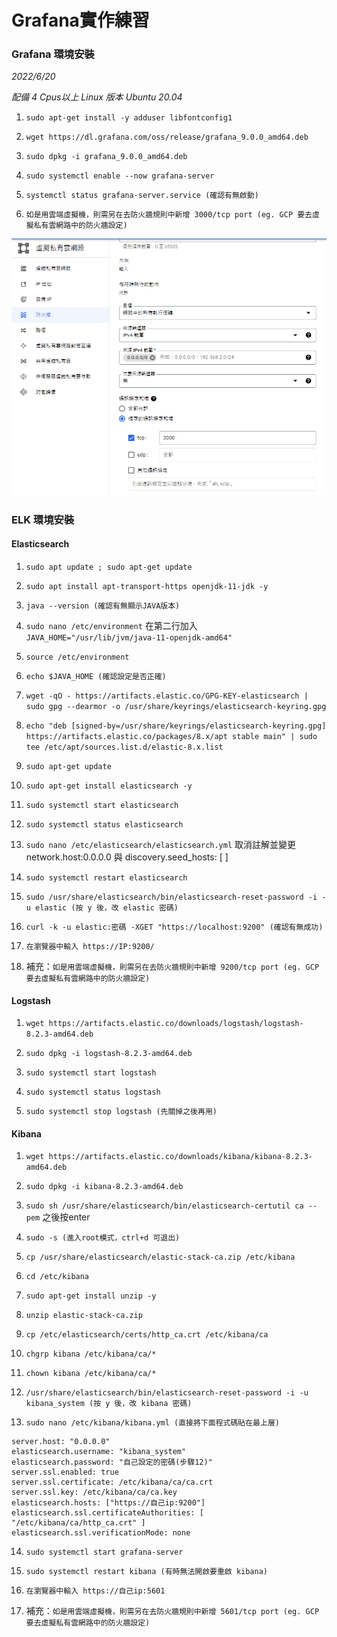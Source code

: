 # Grafana實作練習


### Grafana 環境安裝

*2022/6/20*

*配備 4 Cpus以上 Linux 版本 Ubuntu 20.04*

1.  `sudo apt-get install -y adduser libfontconfig1`

2.  `wget https://dl.grafana.com/oss/release/grafana_9.0.0_amd64.deb`

3.  `sudo dpkg -i grafana_9.0.0_amd64.deb`

4.  `sudo systemctl enable --now grafana-server`

5.  `systemctl status grafana-server.service (確認有無啟動)`

6. `如是用雲端虛擬機，則需另在去防火牆規則中新增 3000/tcp port (eg. GCP 要去虛擬私有雲網路中的防火牆設定)`

![img](img/GCP_firewall.png)

### ELK 環境安裝

#### Elasticsearch

1.  `sudo apt update ; sudo apt-get update`

2.  `sudo apt install apt-transport-https openjdk-11-jdk -y`

3.  `java --version (確認有無顯示JAVA版本)`

4.  `sudo nano /etc/environment` 在第二行加入 `JAVA_HOME="/usr/lib/jvm/java-11-openjdk-amd64"`

5.  `source /etc/environment`

6.  `echo $JAVA_HOME (確認設定是否正確)`

7.  `wget -qO - https://artifacts.elastic.co/GPG-KEY-elasticsearch | sudo gpg --dearmor -o /usr/share/keyrings/elasticsearch-keyring.gpg`

8.  `echo "deb [signed-by=/usr/share/keyrings/elasticsearch-keyring.gpg] https://artifacts.elastic.co/packages/8.x/apt stable main" | sudo tee /etc/apt/sources.list.d/elastic-8.x.list`

9.  `sudo apt-get update`

10. `sudo apt-get install elasticsearch -y`

11.  `sudo systemctl start elasticsearch`

12.  `sudo systemctl status elasticsearch`

13.  `sudo nano /etc/elasticsearch/elasticsearch.yml` 取消註解並變更 network.host:0.0.0.0 與 discovery.seed_hosts: [ ] 

14.  `sudo systemctl restart elasticsearch`

15.  `sudo /usr/share/elasticsearch/bin/elasticsearch-reset-password -i -u elastic (按 y 後，改 elastic 密碼)`

16.  `curl -k -u elastic:密碼 -XGET "https://localhost:9200" (確認有無成功)`

17.  `在瀏覽器中輸入 https://IP:9200/`

18.  補充：`如是用雲端虛擬機，則需另在去防火牆規則中新增 9200/tcp port (eg. GCP 要去虛擬私有雲網路中的防火牆設定)`

#### Logstash

1.  `wget https://artifacts.elastic.co/downloads/logstash/logstash-8.2.3-amd64.deb`

2.  `sudo dpkg -i logstash-8.2.3-amd64.deb`

3.  `sudo systemctl start logstash`

4.  `sudo systemctl status logstash`

5.  `sudo systemctl stop logstash (先關掉之後再用)`

#### Kibana

1.  `wget https://artifacts.elastic.co/downloads/kibana/kibana-8.2.3-amd64.deb`

2.  `sudo dpkg -i kibana-8.2.3-amd64.deb`

3.  `sudo sh /usr/share/elasticsearch/bin/elasticsearch-certutil ca --pem` 之後按enter

4.  `sudo -s (進入root模式，ctrl+d 可退出)`

5.  `cp /usr/share/elasticsearch/elastic-stack-ca.zip /etc/kibana`

6.  `cd /etc/kibana`

7.  `sudo apt-get install unzip -y`

8.  `unzip elastic-stack-ca.zip`

9.  `cp /etc/elasticsearch/certs/http_ca.crt /etc/kibana/ca`

10.  `chgrp kibana /etc/kibana/ca/*`

11.  `chown kibana /etc/kibana/ca/*`

12.  `/usr/share/elasticsearch/bin/elasticsearch-reset-password -i -u kibana_system (按 y 後，改 kibana 密碼)`

13.  `sudo nano /etc/kibana/kibana.yml (直接將下面程式碼貼在最上層)`

    server.host: "0.0.0.0"
    elasticsearch.username: "kibana_system"
    elasticsearch.password: "自己設定的密碼(步驟12)"
    server.ssl.enabled: true
    server.ssl.certificate: /etc/kibana/ca/ca.crt
    server.ssl.key: /etc/kibana/ca/ca.key
    elasticsearch.hosts: ["https://自己ip:9200"]
    elasticsearch.ssl.certificateAuthorities: [ "/etc/kibana/ca/http_ca.crt" ]
    elasticsearch.ssl.verificationMode: none


14.  `sudo systemctl start grafana-server`

15.  `sudo systemctl restart kibana (有時無法開啟要重啟 kibana)`

16.  `在瀏覽器中輸入 https://自己ip:5601`

17.  補充：`如是用雲端虛擬機，則需另在去防火牆規則中新增 5601/tcp port (eg. GCP 要去虛擬私有雲網路中的防火牆設定)`















